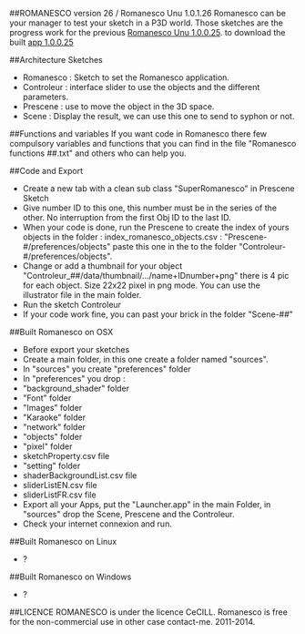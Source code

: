 ##ROMANESCO version 26 / Romanesco Unu 1.0.1.26
Romanesco can be your manager to test your sketch in a P3D world.
Those sketches are the progress work for the previous [Romanesco Unu 1.0.0.25](https://github.com/StanLepunK/ROMANESCO_25).
to download the built [app 1.0.0.25](http://romanescoproject.wordpress.com/download/)

##Architecture Sketches
* Romanesco : Sketch to set the Romanesco application.
* Controleur : interface slider to use the objects and the different parameters.
* Prescene : use to move the object in the 3D space.
* Scene : Display the result, we can use this one to send to syphon or not.

##Functions and variables
If you want code in Romanesco there few compulsory variables and functions that you can find in the file "Romanesco functions ##.txt" and others who can help you.

##Code and Export
* Create a new tab with a clean sub class "SuperRomanesco" in Prescene Sketch
* Give number ID to this one, this number must be in the series of the other. No interruption from the first Obj ID to the last ID.
* When your code is done, run the Prescene to create the index of yours objects in the folder : index_romanesco_objects.csv :  "Prescene-#/preferences/objects" paste this one in the to the folder "Controleur-#/preferences/objects".
* Change or add a thumbnail for your object "Controleur_##/data/thumbnail/.../name+IDnumber+png" there is 4 pic for each object. Size 22x22 pixel in png mode. You can use the illustrator file in the main folder.
* Run the sketch Controleur
* If your code work fine, you can past your brick in the folder "Scene-##"

##Built Romanesco on OSX
* Before export your sketches
* Create a main folder, in this one create a folder named "sources".
* In "sources" you create "preferences" folder
* In "preferences" you drop :
 * "background_shader" folder
 * "Font" folder
 * "Images" folder 
 * "Karaoke" folder 
 * "network" folder 
 * "objects" folder 
 * "pixel"  folder
 * sketchProperty.csv file
 * "setting" folder 
 * shaderBackgroundList.csv file 
 * sliderListEN.csv file
 * sliderListFR.csv file
* Export all your Apps, put the "Launcher.app" in the main Folder, in "sources" drop the Scene, Prescene and the Controleur.
* Check your internet connexion and run.

##Built Romanesco on Linux
* ?

##Built Romanesco on Windows
* ?




##LICENCE
ROMANESCO is under the licence CeCILL.
Romanesco is free for the non-commercial use in other case contact-me.
2011-2014.
